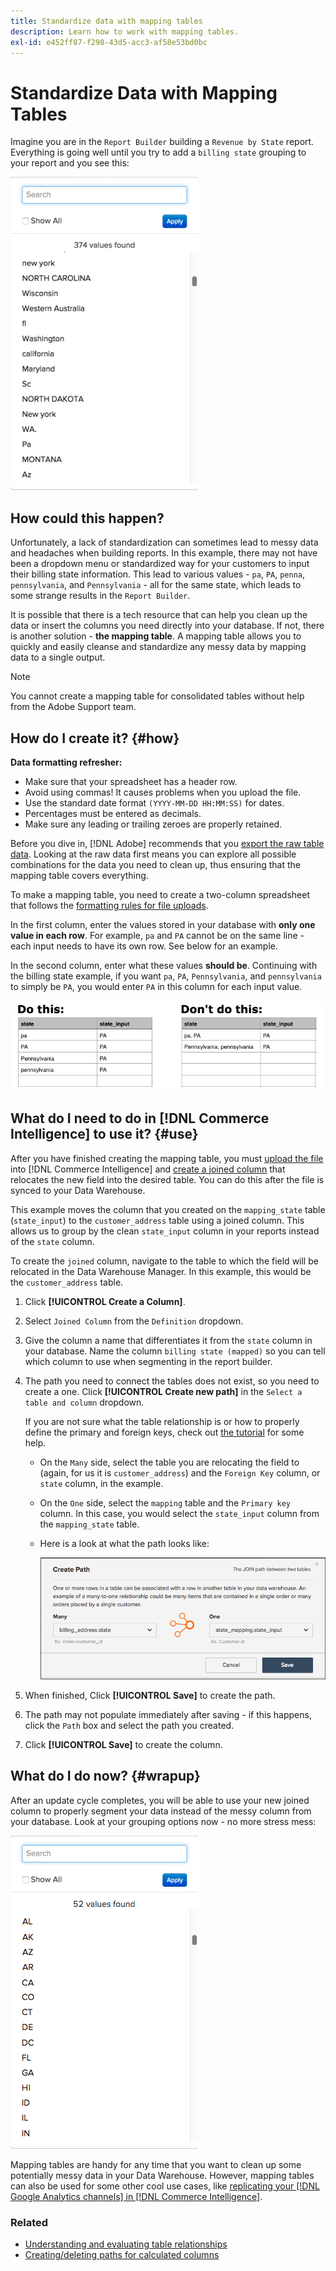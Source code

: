 ```yaml
---
title: Standardize data with mapping tables
description: Learn how to work with mapping tables.
exl-id: e452ff87-f298-43d5-acc3-af58e53bd0bc
---
```

# Standardize Data with Mapping Tables

Imagine you are in the `Report Builder` building a `Revenue by State` report. Everything is going well until you try to add a `billing state` grouping to your report and you see this:

![](../../assets/Messy_State_Segments.png)

## How could this happen?

Unfortunately, a lack of standardization can sometimes lead to messy data and headaches when building reports. In this example, there may not have been a dropdown menu or standardized way for your customers to input their billing state information. This lead to various values - `pa`, `PA`, `penna`, `pennsylvania`, and `Pennsylvania` - all for the same state, which leads to some strange results in the `Report Builder`.

It is possible that there is a tech resource that can help you clean up the data or insert the columns you need directly into your database. If not, there is another solution - **the mapping table**. A mapping table allows you to quickly and easily cleanse and standardize any messy data by mapping data to a single output.

>[!NOTE]
>
>You cannot create a mapping table for consolidated tables without help from the Adobe Support team.

## How do I create it? {#how}

**Data formatting refresher:**

* Make sure that your spreadsheet has a header row.
* Avoid using commas! It causes problems when you upload the file.
* Use the standard date format `(YYYY-MM-DD HH:MM:SS)` for dates.
* Percentages must be entered as decimals.
* Make sure any leading or trailing zeroes are properly retained.

Before you dive in, [!DNL Adobe] recommends that you [export the raw table data](../../tutorials/export-raw-data.md). Looking at the raw data first means you can explore all possible combinations for the data you need to clean up, thus ensuring that the mapping table covers everything.

To make a mapping table, you need to create a two-column spreadsheet that follows the [formatting rules for file uploads](../../data-analyst/importing-data/connecting-data/using-file-uploader.md).

In the first column, enter the values stored in your database with **only one value in each row**. For example, `pa` and `PA` cannot be on the same line - each input needs to have its own row. See below for an example.

In the second column, enter what these values **should be**. Continuing with the billing state example, if you want `pa`, `PA`, `Pennsylvania`, and `pennsylvania` to simply be `PA`, you would enter `PA` in this column for each input value.

![](../../assets/Mapping_table_examples.jpg)

## What do I need to do in [!DNL Commerce Intelligence] to use it? {#use}

After you have finished creating the mapping table, you must [upload the file](../../data-analyst/importing-data/connecting-data/using-file-uploader.md) into [!DNL Commerce Intelligence] and [create a joined column](../../data-analyst/data-warehouse-mgr/calc-column-types.md) that relocates the new field into the desired table. You can do this after the file is synced to your Data Warehouse.

This example moves the column that you created on the `mapping_state` table (`state_input`) to the `customer_address` table using a joined column. This allows us to group by the clean `state_input` column in your reports instead of the `state` column.

To create the `joined` column, navigate to the table to which the field will be relocated in the Data Warehouse Manager. In this example, this would be the `customer_address` table.

1. Click **[!UICONTROL Create a Column]**.
1. Select `Joined Column` from the `Definition` dropdown.
1. Give the column a name that differentiates it from the `state` column in your database. Name the column `billing state (mapped)` so you can tell which column to use when segmenting in the report builder.
1. The path you need to connect the tables does not exist, so you need to create a one. Click **[!UICONTROL Create new path]**  in the `Select a table and column` dropdown.

   If you are not sure what the table relationship is or how to properly define the primary and foreign keys, check out [the tutorial](../../data-analyst/data-warehouse-mgr/create-paths-calc-columns.md) for some help.

   * On the `Many` side, select the table you are relocating the field to (again, for us it is `customer_address`) and the `Foreign Key` column, or `state` column, in the example.
   * On the `One` side, select the `mapping` table and the `Primary key` column. In this case, you would select the `state_input` column from the `mapping_state` table.
   * Here is a look at what the path looks like:

      ![](../../assets/State_Mapping_Path.png)

1. When finished, Click **[!UICONTROL Save]** to create the path.
1. The path may not populate immediately after saving - if this happens, click the `Path` box and select the path you created.
1. Click **[!UICONTROL Save]** to create the column.

## What do I do now? {#wrapup}

After an update cycle completes, you will be able to use your new joined column to properly segment your data instead of the messy column from your database. Look at your grouping options now - no more stress mess:

![](../../assets/Clean_State_Segments.png)

Mapping tables are handy for any time that you want to clean up some potentially messy data in your Data Warehouse. However, mapping tables can also be used for some other cool use cases, like [replicating your [!DNL Google Analytics channels] in [!DNL Commerce Intelligence]](../data-warehouse-mgr/rep-google-analytics-channels.md).

### Related

* [Understanding and evaluating table relationships](../data-warehouse-mgr/table-relationships.md)
* [Creating/deleting paths for calculated columns](../data-warehouse-mgr/create-paths-calc-columns.md)
